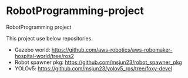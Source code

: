 # RobotProgramming-project
RobotProgramming project

This project use below repositories.

- Gazebo world: https://github.com/aws-robotics/aws-robomaker-hospital-world/tree/ros2
- Robot spawner pkg: https://github.com/msjun23/robot_spawner_pkg
- YOLOv5: https://github.com/msjun23/yolov5_ros/tree/foxy-devel
